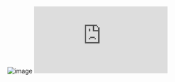 ![image](https://github.com/user-attachments/assets/204ee07d-fea5-4eb3-93a4-a3fdc1f8ddfb)
![Refer to here](https://help.solidworks.com/2025/english/api/sldworksapi/add_.net_controls_to_solidworks_using_an_add-in_example_csharp.htm?verRedirect=1)
